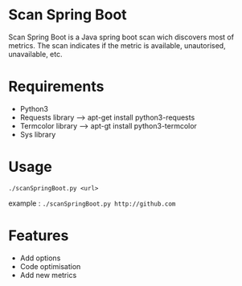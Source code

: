 # Scan Spring Boot

Scan Spring Boot is a Java spring boot scan wich discovers most of metrics. The scan indicates if the metric is available, unautorised, unavailable, etc. 

# Requirements
 
 * Python3
 * Requests library   --> apt-get install python3-requests
 * Termcolor library  --> apt-gt install python3-termcolor
 * Sys library
 
# Usage

```./scanSpringBoot.py <url> ```

 example :  ```./scanSpringBoot.py http://github.com```
 
 # Features
 
 * Add options
 * Code optimisation
 * Add new metrics
